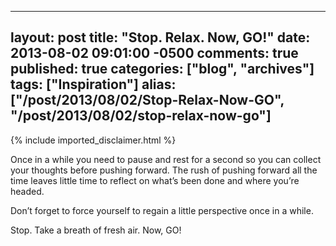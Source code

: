   ---
  layout: post
  title: "Stop. Relax. Now, GO!"
  date: 2013-08-02 09:01:00 -0500
  comments: true
  published: true
  categories: ["blog", "archives"]
  tags: ["Inspiration"]
  alias: ["/post/2013/08/02/Stop-Relax-Now-GO", "/post/2013/08/02/stop-relax-now-go"]
  ---
<!-- more -->
{% include imported_disclaimer.html %}
<p>Once in a while you need to pause and rest for a second so you can collect your thoughts before pushing forward. The rush of pushing forward all the time leaves little time to reflect on what&rsquo;s been done and where you&rsquo;re headed.</p>
<p>Don&rsquo;t forget to force yourself to regain a little perspective once in a while.</p>
<p>Stop. Take a breath of fresh air. Now, GO!</p>
